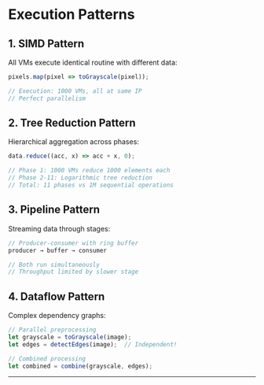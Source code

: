 # Execution Patterns

## 1. SIMD Pattern

All VMs execute identical routine with different data:

```typescript
pixels.map(pixel => toGrayscale(pixel));

// Execution: 1000 VMs, all at same IP
// Perfect parallelism
```

## 2. Tree Reduction Pattern

Hierarchical aggregation across phases:

```typescript
data.reduce((acc, x) => acc + x, 0);

// Phase 1: 1000 VMs reduce 1000 elements each
// Phase 2-11: Logarithmic tree reduction
// Total: 11 phases vs 1M sequential operations
```

## 3. Pipeline Pattern

Streaming data through stages:

```typescript
// Producer-consumer with ring buffer
producer → buffer → consumer

// Both run simultaneously
// Throughput limited by slower stage
```

## 4. Dataflow Pattern

Complex dependency graphs:

```typescript
// Parallel preprocessing
let grayscale = toGrayscale(image);
let edges = detectEdges(image);  // Independent!

// Combined processing
let combined = combine(grayscale, edges);
```

---
